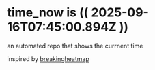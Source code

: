# time_now is (( 2025-09-16T07:45:00.894Z ))

an automated repo that shows the currnent time

inspired by [breakingheatmap](https://github.com/breakingheatmap/breakingheatmap)